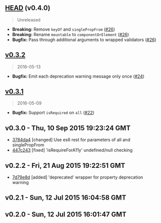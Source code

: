 ## [HEAD] \(v0.4.0\)
> Unreleased

- **Breaking:** Remove `keyOf` and `singlePropFrom` ([#26])
- **Breaking:** Rename `mountable` to `componentOrElement` ([#26])
- **Bugfix:** Pass through additional arguments to wrapped validators ([#26])

[HEAD]: https://github.com/react-bootstrap/react-prop-types/compare/v0.3.2...master
[#26]: https://github.com/react-bootstrap/react-prop-types/pull/26


## [v0.3.2]
> 2016-05-13

- **Bugfix:** Emit each deprecation warning message only once ([#24])

[v0.3.2]: https://github.com/react-bootstrap/react-prop-types/compare/v0.3.1...v0.3.2
[#24]: https://github.com/react-bootstrap/react-prop-types/pull/24


## [v0.3.1]
> 2016-05-09

- **Bugfix:** Support `isRequired` on `all` ([#22])

[v0.3.1]: https://github.com/react-bootstrap/react-prop-types/compare/v0.3.0...v0.3.1
[#22]: https://github.com/react-bootstrap/react-prop-types/pull/22


v0.3.0 - Thu, 10 Sep 2015 19:23:24 GMT
--------------------------------------

- [3784da4](../../commit/3784da4) [changed] Use es6 rest for parameters of all and singlePropFrom
- [447c243](../../commit/447c243) [fixed] 'isRequireForA11y' undefined/null checking



v0.2.2 - Fri, 21 Aug 2015 19:22:51 GMT
--------------------------------------

- [7d79e8d](../../commit/7d79e8d) [added] 'deprecated' wrapper for property deprecation warning



v0.2.1 - Sun, 12 Jul 2015 16:04:58 GMT
--------------------------------------





v0.2.0 - Sun, 12 Jul 2015 16:01:47 GMT
--------------------------------------


